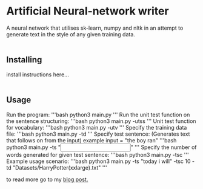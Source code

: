 # Artificial Neural-network writer
A neural network that utilises sk-learn, numpy and nltk in an attempt to generate text in the style of any given training data.
<br>
<br>
## Installing
install instructions here...
<br>
<br>
## Usage
Run the program:
'''bash
python3 main.py
'''
Run the unit test function on the sentence structuring:
'''bash
python3 main.py -utss
'''
Unit test function for vocabulary:
'''bash
python3 main.py -utv
'''
Specify the training data file:
'''bash
python3 main.py -td <filepath>
'''
Specify test sentence: (Generates text that follows on from the input)
example input = "the boy ran"
'''bash
python3 main.py -ts "<input sentence here>"
'''
Specify the number of words generated for given test sentence:
'''bash
python3 main.py -tsc <genCount>
'''
<br>
Example usage scenario:
'''bash
python3 main.py -ts "today i will" -tsc 10 -td "Datasets/HarryPotter(xxlarge).txt"
'''

to read more go to my [blog post.](http://www.jacobplaster.net/artificial-neural-network-writer)

